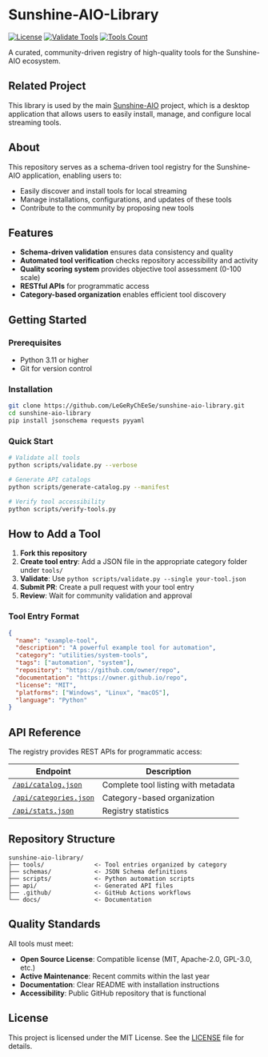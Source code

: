 # Sunshine-AIO-Library

[![License](https://img.shields.io/badge/license-MIT-blue.svg)](LICENSE)
[![Validate Tools](https://github.com/sunshine-aio/library/actions/workflows/validate-tools.yml/badge.svg)](https://github.com/sunshine-aio/library/actions/workflows/validate-tools.yml)
[![Tools Count](https://img.shields.io/badge/dynamic/json?url=https://raw.githubusercontent.com/sunshine-aio/library/main/api/stats.json&query=$.overview.total_tools&label=tools&color=blue)](https://github.com/sunshine-aio/library/blob/main/api/catalog.json)

A curated, community-driven registry of high-quality tools for the Sunshine-AIO ecosystem.

## Related Project

This library is used by the main [Sunshine-AIO](https://github.com/LeGeRyChEeSe/Sunshine-AIO) project, which is a desktop application that allows users to easily install, manage, and configure local streaming tools.

## About

This repository serves as a schema-driven tool registry for the Sunshine-AIO application, enabling users to:

*   Easily discover and install tools for local streaming
*   Manage installations, configurations, and updates of these tools
*   Contribute to the community by proposing new tools

## Features

- **Schema-driven validation** ensures data consistency and quality
- **Automated tool verification** checks repository accessibility and activity
- **Quality scoring system** provides objective tool assessment (0-100 scale)
- **RESTful APIs** for programmatic access
- **Category-based organization** enables efficient tool discovery

## Getting Started

### Prerequisites
- Python 3.11 or higher
- Git for version control

### Installation
```bash
git clone https://github.com/LeGeRyChEeSe/sunshine-aio-library.git
cd sunshine-aio-library
pip install jsonschema requests pyyaml
```

### Quick Start
```bash
# Validate all tools
python scripts/validate.py --verbose

# Generate API catalogs
python scripts/generate-catalog.py --manifest

# Verify tool accessibility
python scripts/verify-tools.py
```

## How to Add a Tool

1. **Fork this repository**
2. **Create tool entry**: Add a JSON file in the appropriate category folder under `tools/`
3. **Validate**: Use `python scripts/validate.py --single your-tool.json`
4. **Submit PR**: Create a pull request with your tool entry
5. **Review**: Wait for community validation and approval

### Tool Entry Format
```json
{
  "name": "example-tool",
  "description": "A powerful example tool for automation",
  "category": "utilities/system-tools",
  "tags": ["automation", "system"],
  "repository": "https://github.com/owner/repo",
  "documentation": "https://owner.github.io/repo",
  "license": "MIT",
  "platforms": ["Windows", "Linux", "macOS"],
  "language": "Python"
}
```

## API Reference

The registry provides REST APIs for programmatic access:

| Endpoint | Description |
|----------|-------------|
| [`/api/catalog.json`](api/catalog.json) | Complete tool listing with metadata |
| [`/api/categories.json`](api/categories.json) | Category-based organization |
| [`/api/stats.json`](api/stats.json) | Registry statistics |

## Repository Structure

```
sunshine-aio-library/
├── tools/              <- Tool entries organized by category
├── schemas/            <- JSON Schema definitions
├── scripts/            <- Python automation scripts
├── api/                <- Generated API files
├── .github/            <- GitHub Actions workflows
└── docs/               <- Documentation
```

## Quality Standards

All tools must meet:
- **Open Source License**: Compatible license (MIT, Apache-2.0, GPL-3.0, etc.)
- **Active Maintenance**: Recent commits within the last year
- **Documentation**: Clear README with installation instructions
- **Accessibility**: Public GitHub repository that is functional

## License

This project is licensed under the MIT License. See the [LICENSE](LICENSE) file for details.